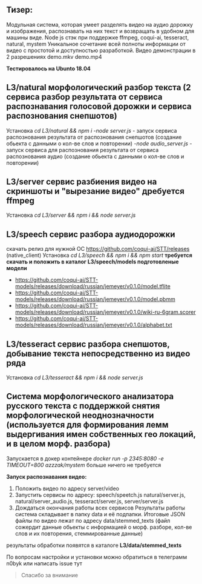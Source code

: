 ## **Тизер:**

Модульная система, которая умеет разделять видео на аудио дорожку и изображения, распознавать на них текст и возвращать в удобном для машины виде.
Node js стэк при поддержке ffmpeg, coqui-ai, tesseract, natural, mystem
Уникальное сочетание всей полноты информации от видео с простотой и доступностью разработкой.
Видео демонстрации в 2 разрешениях demo.mkv demo.mp4

**Тестировалось на Ubunto 18.04**

## **L3/natural** морфологический разбор текста (2 сервиса разбор результата от сервиса распознавания голосовой дорожки и сервиса распознования снепшотов)
Установка *cd L3/natural && npm i* 
-*node server.js* - запуск сервиса распознования результата от распознования снепшотов (создание обьекта с данными о кол-ве слов и повторении)
-*node audio_server.js* - запуск сервиса для распознования результата от сервиса распознования аудио (создание обьекта с данными о кол-ве слов и повторении)

## **L3/server** сервис разбиения видео на скриншоты и "вырезание видео" дребуется ffmpeg

Установка  *cd L3/server && npm i && node server.js*

## **L3/speech** сервис разбора аудиодорожки

скачать релиз для нужной ОС https://github.com/coqui-ai/STT/releases (native_client)
Установка *cd L3/speech && npm i && npm start*
**требуется скачать и положить в каталог L3/speech/models подготовленые модели**
- https://github.com/coqui-ai/STT-models/releases/download/russian/jemeyer/v0.1.0/model.tflite
- https://github.com/coqui-ai/STT-models/releases/download/russian/jemeyer/v0.1.0/model.pbmm
- https://github.com/coqui-ai/STT-models/releases/download/russian/jemeyer/v0.1.0/wiki-ru-6gram.scorer
- https://github.com/coqui-ai/STT-models/releases/download/russian/jemeyer/v0.1.0/alphabet.txt

## **L3/tesseract** сервис разбора снепшотов, добывание текста непосредственно из видео ряда

Установка *cd L3/tesseract && npm i && node server.js*

## Система морфологического анализаторa русского текста с поддержкой снятия морфологической неоднозначности (используется для формирования лемм выдергивания имен собственных гео локаций, и в целом морф. разбора)
Запускается в докер контейнере *docker run -p 2345:8080 -e TIMEOUT=800 azzzak/mystem* больше ничего не требуется
 
**Запуск распознавания видео:** 
1) Положить видео по адресу server/video
2) Запустить сервисы по адресу: speech/speetch.js natural/server.js, natural/server_audio.js, tesseract/server.js, server/server.js
3) Дождаться окончания работы всех сервисов
Результаты работы система складывает в папку data и её подпапки.
Итоговые JSON файлы по видео лежат по адресу data/stemmed_texts (файл сожердит данные обьекты с информацией о морф. разборе, кол-ве слов и их повторения, стеммированные данные)
 


результаты обработки появятся в каталоге **L3/data/stemmed_texts**

По вопросам настройки и установки можно обратиться в телеграмм n0byk или написать issue тут

> Спасибо за внимание
